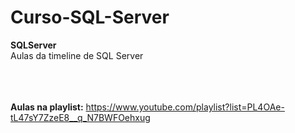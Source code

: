 # Curso-SQL-Server

<b>SQLServer</b>
<br>Aulas da timeline de SQL Server
<br>
<br>
<br>
<br>


<b>Aulas na playlist:</b> https://www.youtube.com/playlist?list=PL4OAe-tL47sY7ZzeE8__q_N7BWFOehxug
